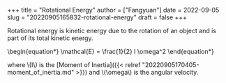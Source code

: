 +++
title = "Rotational Energy"
author = ["Fangyuan"]
date = 2022-09-05
slug = "20220905165832-rotational-energy"
draft = false
+++

Rotational energy is kinetic energy due to the rotation of an object and is part of its total kinetic energy.

\begin{equation\*}
\mathcal{E} = \frac{1}{2} I \omega^2
\end{equation\*}

where \\(I\\) is the [Moment of Inertia]({{< relref "20220905170405-moment_of_inertia.md" >}}) and \\(\omega\\) is the angular velocity.
